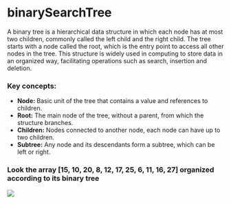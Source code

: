 # binarySearchTree

A binary tree is a hierarchical data structure in which each node has at most two children, commonly called the left child and the right child. The tree starts with a node called the root, which is the entry point to access all other nodes in the tree. This structure is widely used in computing to store data in an organized way, facilitating operations such as search, insertion and deletion.


<h3><strong>Key concepts:</strong></h3>

<ul>
  <li><strong>Node:</strong> Basic unit of the tree that contains a value and references to children.</li>
  <li><strong>Root:</strong> The main node of the tree, without a parent, from which the structure branches.</li>
  <li><strong>Children:</strong> Nodes connected to another node, each node can have up to two children.</li>
  <li><strong>Subtree:</strong> Any node and its descendants form a subtree, which can be left or right.</li>
</ul>


<h3>Look the array [15, 10, 20, 8, 12, 17, 25, 6, 11, 16, 27] organized according to its binary tree</h3>
<img src="https://github.com/user-attachments/assets/96f00f07-a5da-4354-85a5-e51c204c2b6d"/>
